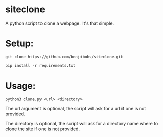 # siteclone
A python script to clone a webpage. It's that simple.

# Setup:

`git clone https://github.com/benjibobs/siteclone.git`

`pip install -r requirements.txt`

# Usage:

`python3 clone.py <url> <directory>`

The url argument is optional, the script will ask for a url if one is not provided.

The directory is optional, the script will ask for a directory name where to clone the site if one is not provided.
